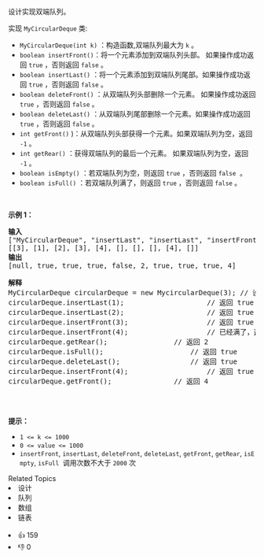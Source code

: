 <p>设计实现双端队列。</p>

<p>实现 <code>MyCircularDeque</code> 类:</p>

<ul>
	<li><code>MyCircularDeque(int k)</code>&nbsp;：构造函数,双端队列最大为 <code>k</code> 。</li>
	<li><code>boolean insertFront()</code>：将一个元素添加到双端队列头部。 如果操作成功返回 <code>true</code>&nbsp;，否则返回 <code>false</code> 。</li>
	<li><code>boolean insertLast()</code>&nbsp;：将一个元素添加到双端队列尾部。如果操作成功返回 <code>true</code>&nbsp;，否则返回 <code>false</code> 。</li>
	<li><code>boolean deleteFront()</code>&nbsp;：从双端队列头部删除一个元素。 如果操作成功返回 <code>true</code>&nbsp;，否则返回 <code>false</code> 。</li>
	<li><code>boolean deleteLast()</code>&nbsp;：从双端队列尾部删除一个元素。如果操作成功返回 <code>true</code>&nbsp;，否则返回 <code>false</code> 。</li>
	<li><code>int getFront()</code>&nbsp;)：从双端队列头部获得一个元素。如果双端队列为空，返回 <code>-1</code>&nbsp;。</li>
	<li><code>int getRear()</code>&nbsp;：获得双端队列的最后一个元素。&nbsp;如果双端队列为空，返回 <code>-1</code> 。</li>
	<li><code>boolean isEmpty()</code>&nbsp;：若双端队列为空，则返回&nbsp;<code>true</code>&nbsp;，否则返回 <code>false</code> &nbsp;。</li>
	<li><code>boolean isFull()</code>&nbsp;：若双端队列满了，则返回&nbsp;<code>true</code>&nbsp;，否则返回 <code>false</code> 。</li>
</ul>

<p>&nbsp;</p>

<p><strong>示例 1：</strong></p>

<pre>
<strong>输入</strong>
["MyCircularDeque", "insertLast", "insertLast", "insertFront", "insertFront", "getRear", "isFull", "deleteLast", "insertFront", "getFront"]
[[3], [1], [2], [3], [4], [], [], [], [4], []]
<strong>输出</strong>
[null, true, true, true, false, 2, true, true, true, 4]

<strong>解释</strong>
MyCircularDeque circularDeque = new MycircularDeque(3); // 设置容量大小为3
circularDeque.insertLast(1);			        // 返回 true
circularDeque.insertLast(2);			        // 返回 true
circularDeque.insertFront(3);			        // 返回 true
circularDeque.insertFront(4);			        // 已经满了，返回 false
circularDeque.getRear();  				// 返回 2
circularDeque.isFull();				        // 返回 true
circularDeque.deleteLast();			        // 返回 true
circularDeque.insertFront(4);			        // 返回 true
circularDeque.getFront();				// 返回 4
&nbsp;</pre>

<p>&nbsp;</p>

<p><strong>提示：</strong></p>

<ul>
	<li><code>1 &lt;= k &lt;= 1000</code></li>
	<li><code>0 &lt;= value &lt;= 1000</code></li>
	<li><code>insertFront</code>,&nbsp;<code>insertLast</code>,&nbsp;<code>deleteFront</code>,&nbsp;<code>deleteLast</code>,&nbsp;<code>getFront</code>,&nbsp;<code>getRear</code>,&nbsp;<code>isEmpty</code>,&nbsp;<code>isFull</code>&nbsp; 调用次数不大于&nbsp;<code>2000</code>&nbsp;次</li>
</ul>
<div><div>Related Topics</div><div><li>设计</li><li>队列</li><li>数组</li><li>链表</li></div></div><br><div><li>👍 159</li><li>👎 0</li></div>